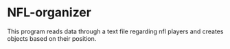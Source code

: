 # NFL-organizer
 This program reads data through a text file regarding nfl players and creates objects based on their position. 
